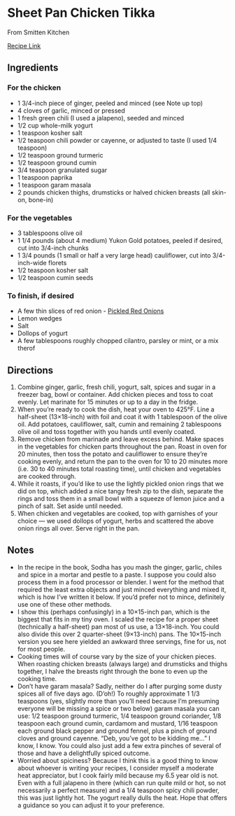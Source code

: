 # Sheet Pan Chicken Tikka

From Smitten Kitchen

[Recipe Link](https://smittenkitchen.com/2016/04/sheet-pan-chicken-tikka/)

## Ingredients

### For the chicken
- 1 3/4-inch piece of ginger, peeled and minced (see Note up top)
- 4 cloves of garlic, minced or pressed
- 1 fresh green chili (I used a jalapeno), seeded and minced
- 1/2 cup whole-milk yogurt
- 1 teaspoon kosher salt
- 1/2 teaspoon chili powder or cayenne, or adjusted to taste (I used 1/4 teaspoon)
- 1/2 teaspoon ground turmeric
- 1/2 teaspoon ground cumin
- 3/4 teaspoon granulated sugar
- 1 teaspoon paprika
- 1 teaspoon garam masala
- 2 pounds chicken thighs, drumsticks or halved chicken breasts (all skin-on, bone-in)

### For the vegetables
- 3 tablespoons olive oil
- 1 1/4 pounds (about 4 medium) Yukon Gold potatoes, peeled if desired, cut into 3/4-inch chunks
- 1 3/4 pounds (1 small or half a very large head) cauliflower, cut into 3/4-inch-wide florets
- 1/2 teaspoon kosher salt
- 1/2 teaspoon cumin seeds

### To finish, if desired
- A few thin slices of red onion - [Pickled Red Onions](./PickledRedOnions.md)
- Lemon wedges
- Salt
- Dollops of yogurt
- A few tablespoons roughly chopped cilantro, parsley or mint, or a mix therof

## Directions 

1. Combine ginger, garlic, fresh chili, yogurt, salt, spices and sugar in a freezer bag, bowl or container. Add chicken pieces and toss to coat evenly. Let marinate for 15 minutes or up to a day in the fridge.
2. When you’re ready to cook the dish, heat your oven to 425°F. Line a half-sheet (13×18-inch) with foil and coat it with 1 tablespoon of the olive oil. Add potatoes, cauliflower, salt, cumin and remaining 2 tablespoons olive oil and toss together with you hands until evenly coated.
3. Remove chicken from marinade and leave excess behind. Make spaces in the vegetables for chicken parts throughout the pan. Roast in oven for 20 minutes, then toss the potato and cauliflower to ensure they’re cooking evenly, and return the pan to the oven for 10 to 20 minutes more (i.e. 30 to 40 minutes total roasting time), until chicken and vegetables are cooked through.
4. While it roasts, if you’d like to use the lightly pickled onion rings that we did on top, which added a nice tangy fresh zip to the dish, separate the rings and toss them in a small bowl with a squeeze of lemon juice and a pinch of salt. Set aside until needed.
5. When chicken and vegetables are cooked, top with garnishes of your choice — we used dollops of yogurt, herbs and scattered the above onion rings all over. Serve right in the pan.

## Notes
- In the recipe in the book, Sodha has you mash the ginger, garlic, chiles and spice in a mortar and pestle to a paste. I suppose you could also process them in a food processor or blender. I went for the method that required the least extra objects and just minced everything and mixed it, which is how I’ve written it below. If you’d prefer not to mince, definitely use one of these other methods.
- I show this (perhaps confusingly) in a 10×15-inch pan, which is the biggest that fits in my tiny oven. I scaled the recipe for a proper sheet (technically a half-sheet) pan most of us use, a 13×18-inch. You could also divide this over 2 quarter-sheet (9×13-inch) pans. The 10×15-inch version you see here yielded an awkward three servings, fine for us, not for most people.
- Cooking times will of course vary by the size of your chicken pieces. When roasting chicken breasts (always large) and drumsticks and thighs together, I halve the breasts right through the bone to even up the cooking time.
- Don’t have garam masala? Sadly, neither do I after purging some dusty spices all of five days ago. (D’oh!) To roughly approximate 1 1/3 teaspoons (yes, slightly more than you’ll need because I’m presuming everyone will be missing a spice or two below) garam masala you can use: 1/2 teaspoon ground turmeric, 1/4 teaspoon ground coriander, 1/8 teaspoon each ground cumin, cardamom and mustard, 1/16 teaspoon each ground black pepper and ground fennel, plus a pinch of ground cloves and ground cayenne. “Deb, you’ve got to be kidding me…” I know, I know. You could also just add a few extra pinches of several of those and have a delightfully spiced outcome.
- Worried about spiciness? Because I think this is a good thing to know about whoever is writing your recipes, I consider myself a moderate heat appreciator, but I cook fairly mild because my 6.5 year old is not. Even with a full jalapeno in there (which can run quite mild or hot, so not necessarily a perfect measure) and a 1/4 teaspoon spicy chili powder, this was just lightly hot. The yogurt really dulls the heat. Hope that offers a guidance so you can adjust it to your preference.